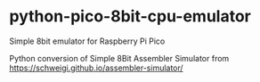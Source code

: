 # python-pico-8bit-cpu-emulator
Simple 8bit emulator for Raspberry Pi Pico

Python conversion of Simple 8Bit Assembler Simulator from  
https://schweigi.github.io/assembler-simulator/ 


